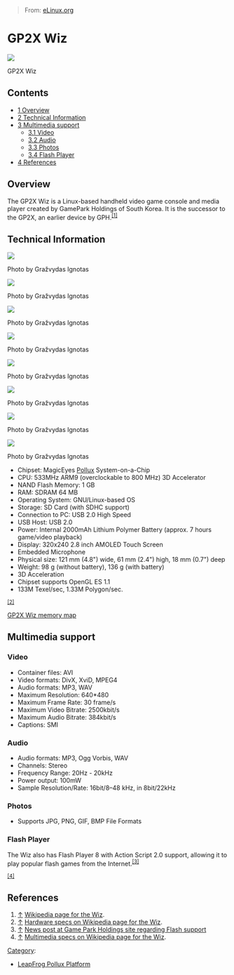 > From: [eLinux.org](http://eLinux.org/GP2X_Wiz "http://eLinux.org/GP2X_Wiz")


# GP2X Wiz



[![](http://eLinux.org/images/thumb/0/0e/Gp2xwiz.jpg/350px-Gp2xwiz.jpg)](http://eLinux.org/File:Gp2xwiz.jpg)

[](http://eLinux.org/File:Gp2xwiz.jpg "Enlarge")

GP2X Wiz

## Contents

-   [1 Overview](#overview)
-   [2 Technical Information](#technical-information)
-   [3 Multimedia support](#multimedia-support)
    -   [3.1 Video](#video)
    -   [3.2 Audio](#audio)
    -   [3.3 Photos](#photos)
    -   [3.4 Flash Player](#flash-player)
-   [4 References](#references)

## Overview

The GP2X Wiz is a Linux-based handheld video game console and media
player created by GamePark Holdings of South Korea. It is the successor
to the GP2X, an earlier device by GPH.<sup>[[1]](#cite_note-1)</sup>

## Technical Information

[![](http://eLinux.org/images/thumb/0/02/Gp2x_wiz_front.jpg/350px-Gp2x_wiz_front.jpg)](http://eLinux.org/File:Gp2x_wiz_front.jpg)

[](http://eLinux.org/File:Gp2x_wiz_front.jpg "Enlarge")

Photo by Gražvydas Ignotas

[![](http://eLinux.org/images/thumb/e/eb/Gp2x_wiz_back.jpg/350px-Gp2x_wiz_back.jpg)](http://eLinux.org/File:Gp2x_wiz_back.jpg)

[](http://eLinux.org/File:Gp2x_wiz_back.jpg "Enlarge")

Photo by Gražvydas Ignotas

[![](http://eLinux.org/images/thumb/b/b2/Gp2x_wiz_lcd_front.jpg/350px-Gp2x_wiz_lcd_front.jpg)](http://eLinux.org/File:Gp2x_wiz_lcd_front.jpg)

[](http://eLinux.org/File:Gp2x_wiz_lcd_front.jpg "Enlarge")

Photo by Gražvydas Ignotas

[![](http://eLinux.org/images/thumb/8/80/Gp2x_wiz_lcd_back.jpg/350px-Gp2x_wiz_lcd_back.jpg)](http://eLinux.org/File:Gp2x_wiz_lcd_back.jpg)

[](http://eLinux.org/File:Gp2x_wiz_lcd_back.jpg "Enlarge")

Photo by Gražvydas Ignotas

[![](http://eLinux.org/images/thumb/1/1f/Gp2x_wiz_devboard_front.jpg/350px-Gp2x_wiz_devboard_front.jpg)](http://eLinux.org/File:Gp2x_wiz_devboard_front.jpg)

[](http://eLinux.org/File:Gp2x_wiz_devboard_front.jpg "Enlarge")

Photo by Gražvydas Ignotas

[![](http://eLinux.org/images/thumb/f/fc/Gp2x_wiz_devboard_back.jpg/350px-Gp2x_wiz_devboard_back.jpg)](http://eLinux.org/File:Gp2x_wiz_devboard_back.jpg)

[](http://eLinux.org/File:Gp2x_wiz_devboard_back.jpg "Enlarge")

Photo by Gražvydas Ignotas

[![](http://eLinux.org/images/thumb/9/92/Gp2x_wiz_case_front.jpg/350px-Gp2x_wiz_case_front.jpg)](http://eLinux.org/File:Gp2x_wiz_case_front.jpg)

[](http://eLinux.org/File:Gp2x_wiz_case_front.jpg "Enlarge")

Photo by Gražvydas Ignotas

[![](http://eLinux.org/images/thumb/9/9a/Gp2x_wiz_case_back.jpg/350px-Gp2x_wiz_case_back.jpg)](http://eLinux.org/File:Gp2x_wiz_case_back.jpg)

[](http://eLinux.org/File:Gp2x_wiz_case_back.jpg "Enlarge")

Photo by Gražvydas Ignotas

-   Chipset: MagicEyes [Pollux](http://eLinux.org/Pollux "Pollux") System-on-a-Chip
-   CPU: 533MHz ARM9 (overclockable to 800 MHz) 3D Accelerator
-   NAND Flash Memory: 1 GB
-   RAM: SDRAM 64 MB
-   Operating System: GNU/Linux-based OS
-   Storage: SD Card (with SDHC support)
-   Connection to PC: USB 2.0 High Speed
-   USB Host: USB 2.0
-   Power: Internal 2000mAh Lithium Polymer Battery (approx. 7 hours
    game/video playback)
-   Display: 320x240 2.8 inch AMOLED Touch Screen
-   Embedded Microphone
-   Physical size: 121 mm (4.8") wide, 61 mm (2.4") high, 18 mm (0.7")
    deep
-   Weight: 98 g (without battery), 136 g (with battery)
-   3D Acceleration
-   Chipset supports OpenGL ES 1.1
-   133M Texel/sec, 1.33M Polygon/sec.

<sup>[[2]](#cite_note-2)</sup>

[GP2X Wiz memory map](http://eLinux.org/GP2X_Wiz_memory_map "GP2X Wiz memory map")

## Multimedia support

### Video

-   Container files: AVI
-   Video formats: DivX, XviD, MPEG4
-   Audio formats: MP3, WAV
-   Maximum Resolution: 640\*480
-   Maximum Frame Rate: 30 frame/s
-   Maximum Video Bitrate: 2500kbit/s
-   Maximum Audio Bitrate: 384kbit/s
-   Captions: SMI

### Audio

-   Audio formats: MP3, Ogg Vorbis, WAV
-   Channels: Stereo
-   Frequency Range: 20Hz - 20kHz
-   Power output: 100mW
-   Sample Resolution/Rate: 16bit/8–48 kHz, in 8bit/22kHz

### Photos

-   Supports JPG, PNG, GIF, BMP File Formats

### Flash Player

The Wiz also has Flash Player 8 with Action Script 2.0 support, allowing
it to play popular flash games from the
Internet.<sup>[[3]](#cite_note-3)</sup>

<sup>[[4]](#cite_note-4)</sup>

## References

1.  [↑](#cite_ref-1) [Wikipedia page for the
    Wiz](http://en.wikipedia.org/wiki/GP2X_Wiz).
2.  [↑](#cite_ref-2) [Hardware specs on Wikipedia page for the
    Wiz](http://en.wikipedia.org/wiki/GP2X_Wiz).
3.  [↑](#cite_ref-3) [News post at Game Park Holdings site regarding
    Flash
    support](http://www.gp2xwiz.co.kr/FrontStore/PointBBS/iBoardView.phtml?bbsid=pbbs_022&iArticleId=9)
4.  [↑](#cite_ref-4) [Multimedia specs on Wikipedia page for the
    Wiz](http://en.wikipedia.org/wiki/GP2X_Wiz).


[Category](http://eLinux.org/Special:Categories "Special:Categories"):

-   [LeapFrog Pollux
    Platform](http://eLinux.org/index.php?title=Category:LeapFrog_Pollux_Platform&action=edit&redlink=1 "Category:LeapFrog Pollux Platform (page does not exist)")

